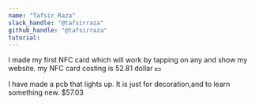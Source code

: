 ```yaml
---
name: "Tafsir Raza"
slack_handle: "@tafsirraza"
github_handle: "@tafsirraza"
tutorial: 
---
```


I made my first NFC card which will work by tapping on any and show my website.
my NFC card costing is 52.81 dollar 💵 

<!-- Describe your board in 2-3 sentences. What are you making? What will it do? --> I have made a pcb that lights up. It is just for decoration,and to learn something new.

<!-- How much is it going to cost? -->$57.03

<!-- Tell us a little bit about your design process. What were some challenges? What helped? ***Totally optional*** --> 
